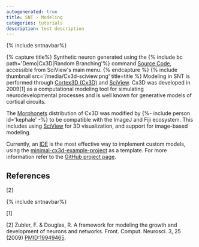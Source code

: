 ```yaml
---
autogenerated: true
title: SNT › Modeling
categories: tutorials
description: test description
---
```


{% include sntnavbar%}

{% capture title%}
Synthetic neuron generated using the {% include bc path='Demo|Cx3D|Random Branching'%} command <a href="https://github.com/morphonets/cx3d/blob/master/src/main/java/sc/iview/cx3d/commands/RandomBranchingDemo.java">Source Code</a>, accessible from SciView's main menu.
{% endcapture %}
{% include thumbnail src='/media/Cx3d-sciview.png' title=title %} Modeling in SNT is performed through [Cortex3D (Cx3D)](https://github.com/morphonets/cx3d) and [SciView](/plugins/sciview). Cx3D was developed in 2009[1] as a computational modeling tool for simulating neurodevelopmental processes and is well known for generative models of cortical circuits.

The [Morphonets](http://morphonets.org) distribution of Cx3D was modified by {%- include person id='kephale' -%} to be compatible with the ImageJ and Fiji ecosystem. This includes using [SciView](/plugins/sciview) for 3D visualization, and support for image-based modeling.

Currently, an [IDE](/develop/ides) is the most effective way to implement custom models, using the [minimal-cx3d-example-project](https://github.com/morphonets/minimal-cx3d-example-project) as a template. For more information refer to the [GitHub project page](https://github.com/morphonets/cx3d).

References
----------

<references >

[2]

</references>

{% include sntnavbar%}


[1]

[2] Zubler, F. & Douglas, R. A framework for modeling the growth and development of neurons and networks. Front. Comput. Neurosci. 3, 25 (2009) [<PMID:19949465>](http://www.ncbi.nlm.nih.gov/pubmed?term=19949465).
